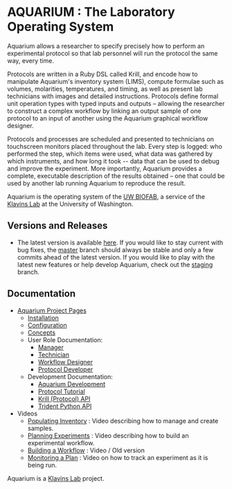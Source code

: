# AQUARIUM : The Laboratory Operating System

Aquarium allows a researcher to specify precisely how to perform an experimental protocol so that lab personnel will run the protocol the same way, every time.

Protocols are written in a Ruby DSL called Krill, and encode how to manipulate Aquarium's inventory system (LIMS), compute formulae such as volumes, molarities, temperatures, and timing, as well as present lab technicians with images and detailed instructions.
Protocols define formal unit operation types with typed inputs and outputs – allowing the researcher to construct a complex workflow by linking an output sample of one protocol to an input of another using the Aquarium graphical workflow designer.

Protocols and processes are scheduled and presented to technicians on touchscreen monitors placed throughout the lab.
Every step is logged: who performed the step, which items were used, what data was gathered by which instruments, and how long it took -- data that can be used to debug and improve the experiment.
More importantly, Aquarium provides a complete, executable description of the results obtained – one that could be used by another lab running Aquarium to reproduce the result.

Aquarium is the operating system of the [UW BIOFAB](http://www.uwbiofab.org), a service of the [Klavins Lab](http://klavinslab.org) at the University of Washington.

## Versions and Releases

- The latest version is available [here](https://github.com/klavinslab/aquarium/releases/latest). If you would like to stay current with bug fixes, the [master](https://github.com/klavinslab/aquarium/tree/master) branch should always be stable and only a few commits ahead of the latest version. If you would like to play with the latest new features or help develop Aquarium, check out the [staging](https://github.com/klavinslab/aquarium/tree/staging) branch.  

## Documentation

- [Aquarium Project Pages](http://klavinslab.org/aquarium)
  - [Installation](http://klavinslab.org/aquarium/configuration/installation/)
  - [Configuration](http://klavinslab.org/aquarium/configuration/)
  - [Concepts](http://klavinslab.org/aquarium/concepts/)
  - User Role Documentation:
    - [Manager](http://klavinslab.org/aquarium/manager/)
    - [Technician](http://klavinslab.org/aquarium/technician/)
    - [Workflow Designer](http://klavinslab.org/aquarium/designer/)
    - [Protocol Developer](http://klavinslab.org/aquarium/protocol_developer/)
  - Development Documentation:
    - [Aquarium Development](http://klavinslab.org/aquarium/aquarium_development/)
    - [Protocol Tutorial](http://klavinslab.org/aquarium/protocol_tutorial/)
    - [Krill (Protocol) API](http://klavinslab.org/aquarium/api)
    - [Trident Python API](https://github.com/klavinslab/trident)
- Videos
  - [Populating Inventory](https://www.youtube.com/watch?v=ydN51ew1JmI&feature=youtu.be) : Video describing how to manage and create samples.
  - [Planning Experiments](https://www.youtube.com/watch?v=kYnDc8RIsNg&feature=youtu.be) : Video describing how to build an experimental workflow.
  - [Building a Workflow](https://www.youtube.com/watch?v=xDrv4f2AZlM&feature=youtu.be) : Video / Old version
  - [Monitoring a Plan](https://www.youtube.com/watch?v=WCTmuz5yBAo&feature=youtu.be) : Video on how to track an experiment as it is being run.

Aquarium is a [Klavins Lab](http://klavinslab.org) project.
